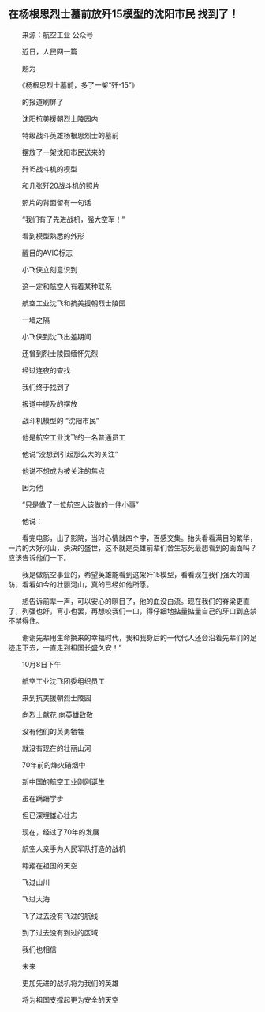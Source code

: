 ## 在杨根思烈士墓前放歼15模型的沈阳市民 找到了！
　　来源：航空工业 公众号

　　近日，人民网一篇

　　题为

　　《杨根思烈士墓前，多了一架“歼-15”》

　　的报道刷屏了

　　沈阳抗美援朝烈士陵园内

　　特级战斗英雄杨根思烈士的墓前

　　摆放了一架沈阳市民送来的

　　歼15战斗机的模型

　　和几张歼20战斗机的照片

　　照片的背面留有一句话

　　“我们有了先进战机，强大空军！”

　　看到模型熟悉的外形

　　醒目的AVIC标志

　　小飞侠立刻意识到

　　这一定和航空人有着某种联系

　　航空工业沈飞和抗美援朝烈士陵园

　　一墙之隔

　　小飞侠到沈飞出差期间

　　还曾到烈士陵园缅怀先烈

　　经过连夜的查找

　　我们终于找到了

　　报道中提及的摆放

　　战斗机模型的 “沈阳市民”

　　他是航空工业沈飞的一名普通员工

　　他说“没想到引起那么大的关注”

　　他说不想成为被关注的焦点

　　因为他

　　“只是做了一位航空人该做的一件小事”

　　他说：

　　看完电影，出了影院，当时心情就四个字，百感交集。抬头看看满目的繁华，一片的大好河山，泱泱的盛世，这不就是英雄前辈们舍生忘死最想看到的画面吗？应该告诉他们一下。

　　我是做航空事业的，希望英雄能看到这架歼15模型，看看现在我们强大的国防，看看如今的壮丽河山，真的已经如他所愿。

　　想告诉前辈一声，可以安心的瞑目了，他的血没白流。现在我们的脊梁更直了，列强也好，宵小也罢，再想咬我们一口，得仔细地掂量掂量自己的牙口到底禁不禁得住。

　　谢谢先辈用生命换来的幸福时代，我和我身后的一代代人还会沿着先辈们的足迹走下去，一直走到祖国长盛久安！”

　　10月8日下午

　　航空工业沈飞团委组织员工

　　来到抗美援朝烈士陵园

　　向烈士献花 向英雄致敬

　　没有他们的英勇牺牲

　　就没有现在的壮丽山河

　　70年前的烽火硝烟中

　　新中国的航空工业刚刚诞生

　　虽在蹒跚学步

　　但已深埋雄心壮志

　　现在，经过了70年的发展

　　航空人亲手为人民军队打造的战机

　　翱翔在祖国的天空

　　飞过山川

　　飞过大海

　　飞了过去没有飞过的航线

　　到了过去没有到过的区域

　　我们也相信

　　未来

　　更加先进的战机将为我们的英雄

　　将为祖国支撑起更为安全的天空

